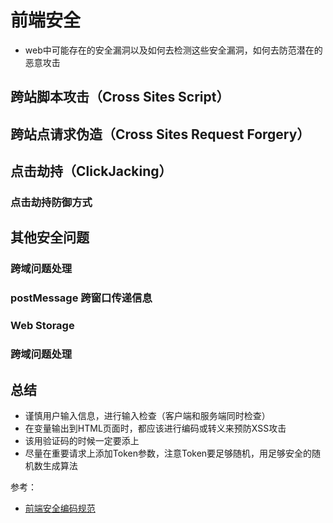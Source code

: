 # 前端安全

- web中可能存在的安全漏洞以及如何去检测这些安全漏洞，如何去防范潜在的恶意攻击

## 跨站脚本攻击（Cross Sites Script）

## 跨站点请求伪造（Cross Sites Request Forgery）

## 点击劫持（ClickJacking）

### 点击劫持防御方式

## 其他安全问题

### 跨域问题处理

### postMessage 跨窗口传递信息

### Web Storage

### 跨域问题处理

## 总结

- 谨慎用户输入信息，进行输入检查（客户端和服务端同时检查）
- 在变量输出到HTML页面时，都应该进行编码或转义来预防XSS攻击
- 该用验证码的时候一定要添上
- 尽量在重要请求上添加Token参数，注意Token要足够随机，用足够安全的随机数生成算法


参考：
- [前端安全编码规范](https://segmentfault.com/a/1190000037657222)
